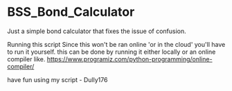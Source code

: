 # BSS_Bond_Calculator
Just a simple bond calculator that fixes the issue of confusion.

Running this script
Since this won't be ran online 'or in the cloud'
you'll have to run it yourself.
this can be done by running it either locally or an online compiler like.
https://www.programiz.com/python-programming/online-compiler/

have fun using my script - Dully176